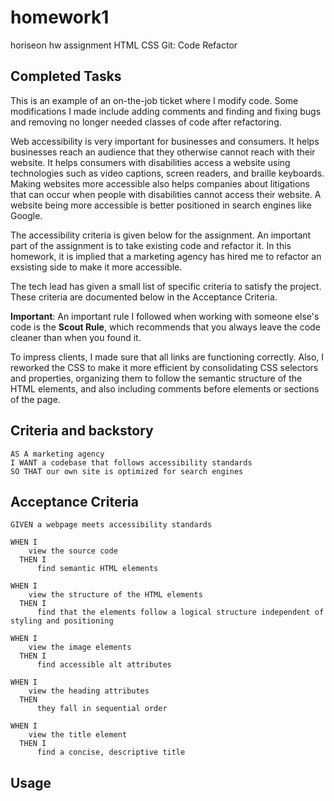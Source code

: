 # homework1
horiseon hw assignment
HTML CSS Git: Code Refactor
## Completed Tasks

This is an example of an on-the-job ticket where I modify code. 
Some modifications I made include adding comments and finding and fixing bugs and removing no longer needed classes of code after refactoring.

Web accessibility is very important for businesses and consumers. It helps businesses reach an audience that they otherwise cannot reach with their website. It helps consumers with disabilities access a website using technologies such as video captions, screen readers, and braille keyboards. Making websites more accessible also helps companies about litigations that can occur when people with disabilities cannot access their website. A website being more accessible is better positioned in search engines like Google. 

The accessibility criteria is given below for the assignment. An important part of the assignment is to take existing code and refactor it. In this homework, it is implied that a marketing agency has hired me to refactor an exsisting side to make it more accessible.

The tech lead has given a small list of specific criteria to satisfy the project. These criteria are documented below in the Acceptance Criteria.

**Important**: An important rule I followed when working with someone else's code is the **Scout Rule**, which recommends that you always leave the code cleaner than when you found it.

To impress clients, I made sure that all links are functioning correctly. Also, I reworked the CSS to make it more efficient by consolidating CSS selectors and properties, organizing them to follow the semantic structure of the HTML elements, and also including comments before elements or sections of the page.


## Criteria and backstory

```
AS A marketing agency
I WANT a codebase that follows accessibility standards
SO THAT our own site is optimized for search engines

```

## Acceptance Criteria

```
GIVEN a webpage meets accessibility standards

WHEN I 
    view the source code
  THEN I 
      find semantic HTML elements

WHEN I 
    view the structure of the HTML elements
  THEN I 
      find that the elements follow a logical structure independent of styling and positioning

WHEN I 
    view the image elements
  THEN I 
      find accessible alt attributes

WHEN I 
    view the heading attributes
  THEN 
      they fall in sequential order

WHEN I 
    view the title element
  THEN I 
      find a concise, descriptive title

```

## Usage
